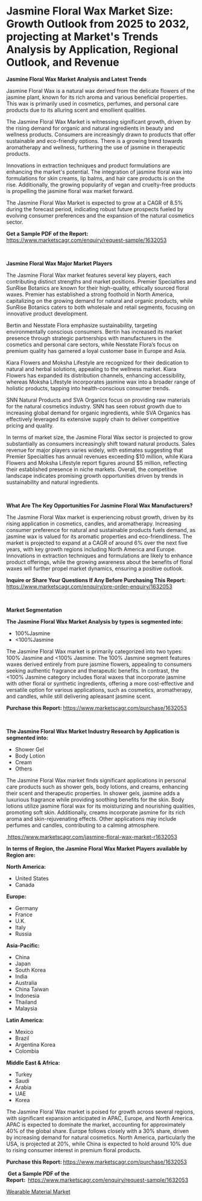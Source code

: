 <p><h1>Jasmine Floral Wax Market Size: Growth Outlook from 2025 to 2032, projecting at Market's Trends Analysis by Application, Regional Outlook, and Revenue</h1></p><p><strong>Jasmine Floral Wax Market Analysis and Latest Trends</strong></p>
<p><p>Jasmine Floral Wax is a natural wax derived from the delicate flowers of the jasmine plant, known for its rich aroma and various beneficial properties. This wax is primarily used in cosmetics, perfumes, and personal care products due to its alluring scent and emollient qualities. </p><p>The Jasmine Floral Wax Market is witnessing significant growth, driven by the rising demand for organic and natural ingredients in beauty and wellness products. Consumers are increasingly drawn to products that offer sustainable and eco-friendly options. There is a growing trend towards aromatherapy and wellness, furthering the use of jasmine in therapeutic products.</p><p>Innovations in extraction techniques and product formulations are enhancing the market's potential. The integration of jasmine floral wax into formulations for skin creams, lip balms, and hair care products is on the rise. Additionally, the growing popularity of vegan and cruelty-free products is propelling the jasmine floral wax market forward.</p><p>The Jasmine Floral Wax Market is expected to grow at a CAGR of 8.5% during the forecast period, indicating robust future prospects fueled by evolving consumer preferences and the expansion of the natural cosmetics sector.</p></p>
<p><strong>Get a Sample PDF of the Report:&nbsp;</strong> <a href="https://www.marketscagr.com/enquiry/request-sample/1632053?utm_campaign=3509&utm_medium=2&utm_source=Github&utm_content=ia&utm_term=02042025&utm_id=jasmine-floral-wax">https://www.marketscagr.com/enquiry/request-sample/1632053</a></p>
<p>&nbsp;</p>
<p><strong>Jasmine Floral Wax Major Market Players</strong></p>
<p><p>The Jasmine Floral Wax market features several key players, each contributing distinct strengths and market positions. Premier Specialties and SunRise Botanics are known for their high-quality, ethically sourced floral waxes. Premier has established a strong foothold in North America, capitalizing on the growing demand for natural and organic products, while SunRise Botanics caters to both wholesale and retail segments, focusing on innovative product development.</p><p>Bertin and Nesstate Flora emphasize sustainability, targeting environmentally conscious consumers. Bertin has increased its market presence through strategic partnerships with manufacturers in the cosmetics and personal care sectors, while Nesstate Flora’s focus on premium quality has garnered a loyal customer base in Europe and Asia.</p><p>Kiara Flowers and Moksha Lifestyle are recognized for their dedication to natural and herbal solutions, appealing to the wellness market. Kiara Flowers has expanded its distribution channels, enhancing accessibility, whereas Moksha Lifestyle incorporates jasmine wax into a broader range of holistic products, tapping into health-conscious consumer trends.</p><p>SNN Natural Products and SVA Organics focus on providing raw materials for the natural cosmetics industry. SNN has seen robust growth due to increasing global demand for organic ingredients, while SVA Organics has effectively leveraged its extensive supply chain to deliver competitive pricing and quality.</p><p>In terms of market size, the Jasmine Floral Wax sector is projected to grow substantially as consumers increasingly shift toward natural products. Sales revenue for major players varies widely, with estimates suggesting that Premier Specialties has annual revenues exceeding $10 million, while Kiara Flowers and Moksha Lifestyle report figures around $5 million, reflecting their established presence in niche markets. Overall, the competitive landscape indicates promising growth opportunities driven by trends in sustainability and natural ingredients.</p></p>
<p>&nbsp;</p>
<p><strong>What Are The Key Opportunities For Jasmine Floral Wax Manufacturers?</strong></p>
<p><p>The Jasmine Floral Wax market is experiencing robust growth, driven by its rising application in cosmetics, candles, and aromatherapy. Increasing consumer preference for natural and sustainable products fuels demand, as jasmine wax is valued for its aromatic properties and eco-friendliness. The market is projected to expand at a CAGR of around 6% over the next five years, with key growth regions including North America and Europe. Innovations in extraction techniques and formulations are likely to enhance product offerings, while the growing awareness about the benefits of floral waxes will further propel market dynamics, ensuring a positive outlook.</p></p>
<p><strong>Inquire or Share Your Questions If Any Before Purchasing This Report:</strong> <a href="https://www.marketscagr.com/enquiry/pre-order-enquiry/1632053?utm_campaign=3509&utm_medium=2&utm_source=Github&utm_content=ia&utm_term=02042025&utm_id=jasmine-floral-wax">https://www.marketscagr.com/enquiry/pre-order-enquiry/1632053</a></p>
<p>&nbsp;</p>
<p><strong>Market Segmentation</strong></p>
<p><strong>The Jasmine Floral Wax Market Analysis by types is segmented into:</strong></p>
<p><ul><li>100%Jasmine</li><li><100%Jasmine</li></ul></p>
<p><p>The Jasmine Floral Wax market is primarily categorized into two types: 100% Jasmine and <100% Jasmine. The 100% Jasmine segment features waxes derived entirely from pure jasmine flowers, appealing to consumers seeking authentic fragrance and therapeutic benefits. In contrast, the <100% Jasmine category includes floral waxes that incorporate jasmine with other floral or synthetic ingredients, offering a more cost-effective and versatile option for various applications, such as cosmetics, aromatherapy, and candles, while still delivering apleasant jasmine scent.</p></p>
<p><strong>Purchase this Report:&nbsp;</strong><a href="https://www.marketscagr.com/purchase/1632053?utm_campaign=3509&utm_medium=2&utm_source=Github&utm_content=ia&utm_term=02042025&utm_id=jasmine-floral-wax">https://www.marketscagr.com/purchase/1632053</a></p>
<p>&nbsp;</p>
<p><strong>The Jasmine Floral Wax Market Industry Research by Application is segmented into:</strong></p>
<p><ul><li>Shower Gel</li><li>Body Lotion</li><li>Cream</li><li>Others</li></ul></p>
<p><p>The Jasmine Floral Wax market finds significant applications in personal care products such as shower gels, body lotions, and creams, enhancing their scent and therapeutic properties. In shower gels, jasmine adds a luxurious fragrance while providing soothing benefits for the skin. Body lotions utilize jasmine floral wax for its moisturizing and nourishing qualities, promoting soft skin. Additionally, creams incorporate jasmine for its rich aroma and skin-rejuvenating effects. Other applications may include perfumes and candles, contributing to a calming atmosphere.</p></p>
<p><a href="https://www.marketscagr.com/jasmine-floral-wax-market-r1632053?utm_campaign=3509&utm_medium=2&utm_source=Github&utm_content=ia&utm_term=02042025&utm_id=jasmine-floral-wax">&nbsp;https://www.marketscagr.com/jasmine-floral-wax-market-r1632053</a></p>
<p><strong>In terms of Region, the Jasmine Floral Wax Market Players available by Region are:</strong></p>
<p>
    <p> <strong> North America: </strong>
        <ul>
            <li>United States</li>
            <li>Canada</li>
        </ul>
        </p> 
    <p> <strong> Europe: </strong>
        <ul>
            <li>Germany</li>
            <li>France</li>
            <li>U.K.</li>
            <li>Italy</li>
            <li>Russia</li>
        </ul>
        </p> 
    <p> <strong> Asia-Pacific: </strong>
        <ul>
            <li>China</li>
            <li>Japan</li>
            <li>South Korea</li>
            <li>India</li>
            <li>Australia</li>
            <li>China Taiwan</li>
            <li>Indonesia</li>
            <li>Thailand</li>
            <li>Malaysia</li>
        </ul>
        </p> 
    <p> <strong> Latin America: </strong>
        <ul>
            <li>Mexico</li>
            <li>Brazil</li>
            <li>Argentina Korea</li>
            <li>Colombia</li>
        </ul>
        </p> 
    <p> <strong> Middle East & Africa: </strong>
        <ul>
            <li>Turkey</li>
            <li>Saudi</li>
            <li>Arabia</li>
            <li>UAE</li>
            <li>Korea</li>
        </ul>
    </p>
    </p>
<p><p>The Jasmine Floral Wax market is poised for growth across several regions, with significant expansion anticipated in APAC, Europe, and North America. APAC is expected to dominate the market, accounting for approximately 40% of the global share. Europe follows closely with a 30% share, driven by increasing demand for natural cosmetics. North America, particularly the USA, is projected at 20%, while China is expected to hold around 10% due to rising consumer interest in premium floral products.</p></p>
<p><strong>Purchase this Report: </strong><a href="https://www.marketscagr.com/purchase/1632053?utm_campaign=3509&utm_medium=2&utm_source=Github&utm_content=ia&utm_term=02042025&utm_id=jasmine-floral-wax">https://www.marketscagr.com/purchase/1632053</a></p>
<p>&nbsp;<strong>Get a Sample PDF of the Report:&nbsp;&nbsp;</strong><a href="https://www.marketscagr.com/enquiry/request-sample/1632053?utm_campaign=3509&utm_medium=2&utm_source=Github&utm_content=ia&utm_term=02042025&utm_id=jasmine-floral-wax">https://www.marketscagr.com/enquiry/request-sample/1632053</a></p>
<p><strong></strong></p>
<p><p><a href="https://github.com/joshuagarcia509/Market-Research-Report-List-1/blob/main/wearable-material-market.md?utm_campaign=3509&utm_medium=2&utm_source=Github&utm_content=ia&utm_term=02042025&utm_id=jasmine-floral-wax">Wearable Material Market</a></p></p>